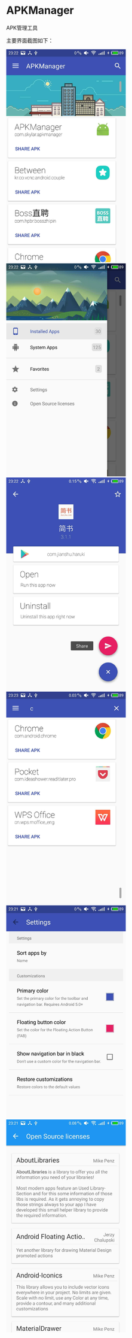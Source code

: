 # APKManager
APK管理工具

主要界面截图如下：

<img src="screenshot/pic1.jpg" width="320px"/>  <img src="screenshot/pic2.jpg" width="320px"/>
<img src="screenshot/pic3.jpg" width="320px"/>  <img src="screenshot/pic4.jpg" width="320px"/>
<img src="screenshot/pic5.jpg" width="320px"/>  <img src="screenshot/pic6.jpg" width="320px"/>
